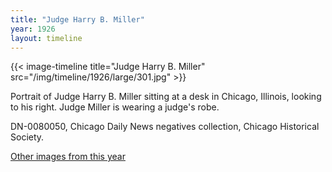 ```yaml
---
title: "Judge Harry B. Miller"
year: 1926
layout: timeline
---
```


{{< image-timeline title="Judge Harry B. Miller" src="/img/timeline/1926/large/301.jpg" >}}


Portrait of Judge Harry B. Miller sitting at a desk in Chicago, Illinois, looking to his right. Judge Miller is wearing a judge's robe.

DN-0080050, Chicago Daily News negatives collection, Chicago Historical Society.  

[Other images from this year](/historical/timeline/1926)